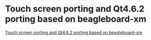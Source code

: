 # Touch screen porting and Qt4.6.2 porting based on beagleboard-xm
[Touch screen porting and Qt4.6.2 porting based on beagleboard-xm](https://aiwithcloud.com/2022/09/16/touch_screen_porting_and_qt4-6-2_porting_based_on_beagleboard_xm/)